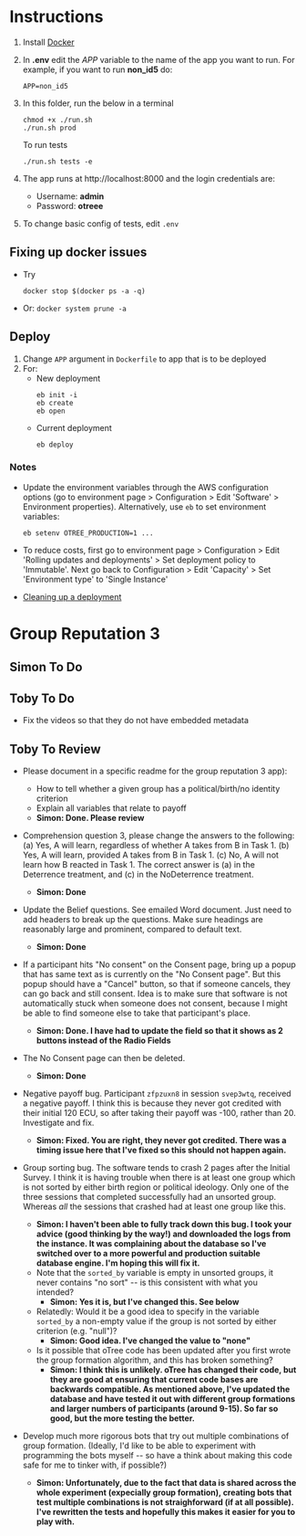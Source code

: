 # Instructions

1. Install [Docker](https://www.docker.com/products/docker-desktop)
2. In **.env** edit the *APP* variable to the name of the app you want to run.
   For example, if you want to run **non_id5** do:
   ```
   APP=non_id5
   ```
3. In this folder, run the below in a terminal
   ```
   chmod +x ./run.sh
   ./run.sh prod
   ```
   To run tests
   
   ````
   ./run.sh tests -e
	````
   
4. The app runs at http://localhost:8000 and the login credentials are:
	- Username: **admin**
	- Password: **otreee**

5. To change basic config of tests, edit `.env`

## Fixing up docker issues

- Try

	````
	docker stop $(docker ps -a -q)
	````

- Or: `docker system prune -a`


## Deploy

1. Change `APP` argument in `Dockerfile` to app that is to be deployed
2. For:
   - New deployment
     ```
     eb init -i
     eb create
     eb open
     ```
   - Current deployment
     ```
     eb deploy
     ```

### Notes

- Update the environment variables through the AWS configuration options
  (go to environment page > Configuration > Edit 'Software' > Environment
  properties). Alternatively, use `eb` to set environment variables:
  ```
  eb setenv OTREE_PRODUCTION=1 ...
  ```

- To reduce costs, first go to environment page > Configuration > Edit
  'Rolling updates and deployments' > Set deployment policy to 'Immutable'.
  Next go back to Configuration > Edit 'Capacity' > Set 'Environment type'
  to 'Single Instance'

- [Cleaning up a deployment](https://docs.aws.amazon.com/elasticbeanstalk/latest/dg/GettingStarted.Cleanup.html)

# Group Reputation 3

## Simon To Do

## Toby To Do

- Fix the videos so that they do not have embedded metadata

## Toby To Review

- Please document in a specific readme for the group reputation 3 app):
	- How to tell whether a given group has a political/birth/no identity
    criterion
	- Explain all variables that relate to payoff
	- **Simon: Done. Please review**

- Comprehension question 3, please change the answers to the following:
	(a) Yes, A will learn, regardless of whether A takes from B in Task 1.
	(b) Yes, A will learn, provided A takes from B in Task 1.
	(c) No, A will not learn how B reacted in Task 1.
	The correct answer is (a) in the Deterrence treatment, and (c) in the
  NoDeterrence treatment.
  - **Simon: Done**

- Update the Belief questions. See emailed Word document. Just need to add
  headers to break up the questions. Make sure headings are reasonably large
  and prominent, compared to default text.
  - **Simon: Done**

- If a participant hits "No consent" on the Consent page, bring up a popup
that has same text as is currently on the "No Consent page". But this popup
should have a "Cancel" button, so that if someone cancels, they can go back
and still consent. Idea is to make sure that software is not automatically
stuck when someone does not consent, because I might be able to find someone
else to take that participant's place. 
  - **Simon: Done. I have had to update the field so that it shows as 2
    buttons instead of the Radio Fields**

- The No Consent page can then be deleted.
  - **Simon: Done**

- Negative payoff bug. Participant `zfpzuxn8` in session `svep3wtq`, received
  a negative payoff. I think this is because they never got credited with their
  initial 120 ECU, so after taking their payoff was -100, rather than 20.
  Investigate and fix.
  - **Simon: Fixed. You are right, they never got credited. There was a timing
    issue here that I've fixed so this should not happen again.**

- Group sorting bug. The software tends to crash 2 pages after the Initial
  Survey. I think it is having trouble when there is at least one group which
  is not sorted by either birth region or political ideology. Only one of the
  three sessions that completed successfully had an unsorted group. Whereas
  *all* the sessions that crashed had at least one group like this. 
  - **Simon: I haven't been able to fully track down this bug. I took your
    advice (good thinking by the way!) and downloaded the logs from the
    instance. It was complaining about the database so I've switched over
    to a more powerful and production suitable database engine. I'm hoping
    this will fix it.**
  - Note that the `sorted_by` variable is empty in unsorted groups, it never
    contains "no sort" -- is this consistent with what you intended?
    - **Simon: Yes it is, but I've changed this. See below**
  - Relatedly: Would it be a good idea to specify in the variable `sorted_by`
    a non-empty value if the group is not sorted by either criterion (e.g.
    "null")?
    - **Simon: Good idea. I've changed the value to "none"**
  - Is it possible that oTree code has been updated after you first wrote the
    group formation algorithm, and this has broken something?
    - **Simon: I think this is unlikely. oTree has changed their code, but
      they are good at ensuring that current code bases are backwards
      compatible. As mentioned above, I've updated the database and have
      tested it out with different group formations and larger numbers of
      participants (around 9-15). So far so good, but the more testing the
      better.**

- Develop much more rigorous bots that try out multiple combinations of group
  formation. (Ideally, I'd like to be able to experiment with programming the
  bots myself -- so have a think about making this code safe for me to tinker
  with, if possible?) 
  - **Simon: Unfortunately, due to the fact that data is shared across the
    whole experiment (expecially group formation), creating bots that test
    multiple combinations is not straighforward (if at all possible). I've
    rewritten the tests and hopefully this makes it easier for you to play
    with.**
